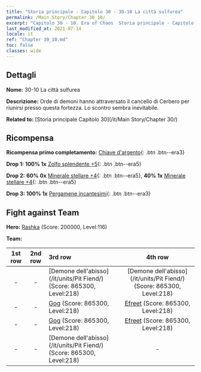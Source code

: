 ```yaml
---
title: "Storia principale - Capitolo 30 - 30-10 La città sulfurea"
permalink: /Main Story/Chapter 30_10/
excerpt: "Capitolo 30 - 10. Era of Chaos  Storia principale - Capitolo 30_10. 30-10 La città sulfurea"
last_modified_at: 2021-07-14
locale: it
ref: "Chapter 30_10.md"
toc: false
classes: wide
---
```


## Dettagli

 **Nome:** 30-10 La città sulfurea

 **Descrizione:** Orde di demoni hanno attraversato il cancello di Cerbero per riunirsi presso questa fortezza. Lo scontro sembra inevitabile.

 **Related to:** [Storia principale Capitolo 30](/it/Main Story/Chapter 30/)

## Ricompensa

 **Ricompensa primo completamento:** [Chiave d'argento](/ItemsIT/con_693/){: .btn .btn--era3}

 **Drop 1:** **100% 1x** [Zolfo splendente +5](/ItemsIT/mat_99/){: .btn .btn--era5}

 **Drop 2:** **60% 0x** [Minerale stellare +4](/ItemsIT/mat_89/){: .btn .btn--era5}, **40% 1x** [Minerale stellare +4](/ItemsIT/mat_89/){: .btn .btn--era5}

 **Drop 3:** **100% 1x** [Pergamene incantesimi](/ItemsIT/con_694/){: .btn .btn--era3}


## Fight against Team
 **Hero:** [Rashka](/it/heroes/Rashka/) (Score: 200000, Level:116)

 **Team:**


  | 1st row | 2nd row | 3rd row | 4th row |
  |:----:|:----:|:----|:----:|
  | - | - | [Demone dell'abisso](/it/units/Pit Fiend/) (Score: 865300, Level:218)  | [Demone dell'abisso](/it/units/Pit Fiend/) (Score: 865300, Level:218)  |
  | - | - | [Gog](/it/units/Gog/) (Score: 865300, Level:218)  | [Efreet](/it/units/Efreeti/) (Score: 865300, Level:218)  |
  | - | - | [Gog](/it/units/Gog/) (Score: 865300, Level:218)  | [Efreet](/it/units/Efreeti/) (Score: 865300, Level:218)  |
  | - | - | [Demone dell'abisso](/it/units/Pit Fiend/) (Score: 865300, Level:218)  | - |


